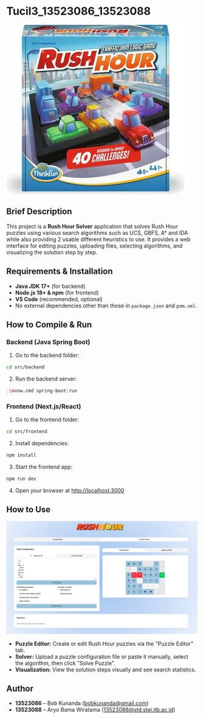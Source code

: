# Tucil3_13523086_13523088

![Rush Hour Game](src/frontend/public/Rush_Hour_Game.webp)

## Brief Description
This project is a **Rush Hour Solver** application that solves Rush Hour puzzles using various search algorithms such as UCS, GBFS, A* and IDA while also providing 2 usable different heuristics to use. It provides a web interface for editing puzzles, uploading files, selecting algorithms, and visualizing the solution step by step.

## Requirements & Installation
- **Java JDK 17+** (for backend)
- **Node.js 18+ & npm** (for frontend)
- **VS Code** (recommended, optional)
- No external dependencies other than those in `package.json` and `pom.xml`.

## How to Compile & Run

### Backend (Java Spring Boot)
1. Go to the backend folder:
```bash
cd src/backend
```
2. Run the backend server:
```bash
.\mvnw.cmd spring-boot:run
```
### Frontend (Next.js/React)
1. Go to the frontend folder:
```bash
cd src/frontend
```
2. Install dependencies:
```bash
npm install
```
3. Start the frontend app:
```bash
npm run dev 
```

4. Open your browser at [http://localhost:3000](http://localhost:3000)

## How to Use
![Rush Hour Game](src\frontend\public\SolutionPage.png)
- **Puzzle Editor:** Create or edit Rush Hour puzzles via the "Puzzle Editor" tab.
- **Solver:** Upload a puzzle configuration file or paste it manually, select the algorithm, then click "Solve Puzzle".
- **Visualization:** View the solution steps visually and see search statistics.

## Author
- **13523086** – Bob Kunanda (bobkunanda@gmail.com)
- **13523088** – Aryo Bama Wiratama (13523088@std.stei.itb.ac.id)